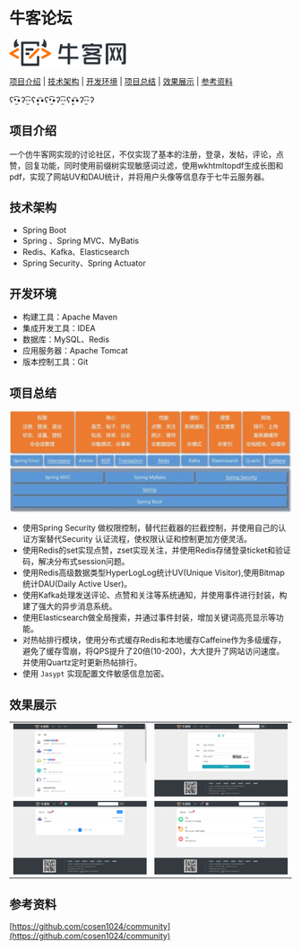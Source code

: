# 牛客论坛



[![img](assets/1636944252254TIDXY.png)](https://www.nowcoder.com/)



[项目介绍](#项目介绍) | [技术架构](#技术架构) | [开发环境](#开发环境) | [项目总结](#项目总结) | [效果展示](#效果展示) | [参考资料](#参考资料)



ʕ•̫͡•ʔ-̫͡-ʕ•͓͡•ʕ•̫͡•ʔ-̫͡-ʕ•͓͡•ʔ-̫͡-ʔ

## 项目介绍

一个仿牛客网实现的讨论社区，不仅实现了基本的注册，登录，发帖，评论，点赞，回复功能，同时使用前缀树实现敏感词过滤，使用wkhtmltopdf生成长图和pdf，实现了网站UV和DAU统计，并将用户头像等信息存于七牛云服务器。    

## 技术架构

- Spring Boot
- Spring 、Spring MVC、MyBatis
- Redis、Kafka、Elasticsearch
- Spring Security、Spring Actuator

## 开发环境

- 构建工具：Apache Maven
- 集成开发工具：IDEA
- 数据库：MySQL、Redis
- 应用服务器：Apache Tomcat
- 版本控制工具：Git

## 项目总结

![image-20220206171423266](assets/image-20220206171423266.png)

- 使用Spring Security 做权限控制，替代拦截器的拦截控制，并使用自己的认证方案替代Security 认证流程，使权限认证和控制更加方便灵活。
- 使用Redis的set实现点赞，zset实现关注，并使用Redis存储登录ticket和验证码，解决分布式session问题。
- 使用Redis高级数据类型HyperLogLog统计UV(Unique Visitor),使用Bitmap统计DAU(Daily Active User)。
- 使用Kafka处理发送评论、点赞和关注等系统通知，并使用事件进行封装，构建了强大的异步消息系统。
- 使用Elasticsearch做全局搜索，并通过事件封装，增加关键词高亮显示等功能。
- 对热帖排行模块，使用分布式缓存Redis和本地缓存Caffeine作为多级缓存，避免了缓存雪崩，将QPS提升了20倍(10-200)，大大提升了网站访问速度。并使用Quartz定时更新热帖排行。
- 使用 `Jasypt` 实现配置文件敏感信息加密。

## 效果展示

<table>
    <tr>
        <td><img src="assets/image-20220206172107760.png" /></td>
        <td><img src="assets/image-20220206172230009.png" /></td>
    </tr>
    <tr>
        <td><img src="assets/image-20220206172312092.png" /></td>
        <td><img src="assets/image-20220206172404326.png" /></td>
    </tr>
</table>

## 参考资料

[https://github.com/cosen1024/community](https://github.com/cosen1024/community)

